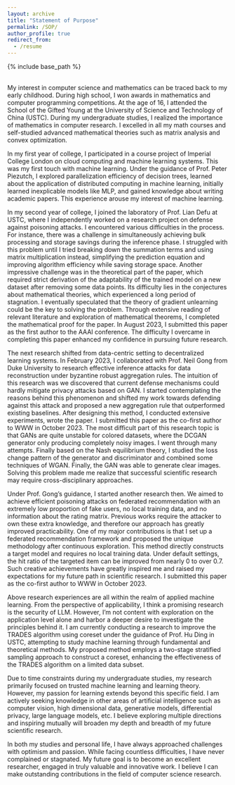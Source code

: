 ```yaml
---
layout: archive
title: "Statement of Purpose"
permalink: /SOP/
author_profile: true
redirect_from:
  - /resume
---
```


{% include base_path %}

<br>
My interest in computer science and mathematics can be traced back to my early childhood. During high school, I won awards in mathematics and computer programming competitions. At the age of 16, I attended the School of the Gifted Young at the University of Science and Technology of China (USTC). During my undergraduate studies, I realized the importance of mathematics in computer research. I excelled in all my math courses and self-studied advanced mathematical theories such as matrix analysis and convex optimization.

In my first year of college, I participated in a course project of Imperial College London on cloud computing and machine learning systems. This was my first touch with machine learning. Under the guidance of Prof. Peter Piezutch, I explored parallelization efficiency of decision trees, learned about the application of distributed computing in machine learning, initially learned inexplicable models like MLP, and gained knowledge about writing academic papers. This experience arouse my interest of machine learning.

In my second year of college, I joined the laboratory of Prof. Lian Defu at USTC, where I independently worked on a research project on defense against poisoning attacks. I encountered various difficulties in the process. For instance, there was a challenge in simultaneously achieving bulk processing and storage savings during the inference phase. I struggled with this problem until I tried breaking down the summation terms and using matrix multiplication instead, simplifying the prediction equation and improving algorithm efficiency while saving storage space. Another impressive challenge was in the theoretical part of the paper, which required strict derivation of the adaptability of the trained model on a new dataset after removing some data points. Its difficulty lies in the conjectures about mathematical theories, which experienced a long period of stagnation. I eventually speculated that the theory of gradient unlearning could be the key to solving the problem. Through extensive reading of relevant literature and exploration of mathematical theorems, I completed the mathematical proof for the paper. In August 2023, I submitted this paper as the first author to the AAAI conference. The difficulty I overcame in completing this paper enhanced my confidence in pursuing future research.

The next research shifted from data-centric setting to decentralized learning systems. In February 2023, I collaborated with Prof. Neil Gong from Duke University to research effective inference attacks for data reconstruction under byzantine robust aggregation rules. The intuition of this research was we discovered that current defense mechanisms could hardly mitigate privacy attacks based on GAN. I started contemplating the reasons behind this phenomenon and shifted my work towards defending against this attack and proposed a new aggregation rule that outperformed existing baselines. After designing this method, I conducted extensive experiments, wrote the paper. I submitted this paper as the co-first author to WWW in October 2023. The most difficult part of this research topic is that GANs are quite unstable for colored datasets, where the DCGAN generator only producing completely noisy images. I went through many attempts. Finally based on the Nash equilibrium theory, I studied the loss change pattern of the generator and discriminator and combined some techniques of WGAN. Finally, the GAN was able to generate clear images. Solving this problem made me realize that successful scientific research may require cross-disciplinary approaches.

Under Prof. Gong’s guidance, I started another research then. We aimed to achieve efficient poisoning attacks on federated recommendation with an extremely low proportion of fake users, no local training data, and no information about the rating matrix. Previous works require the attacker to own these extra knowledge, and therefore our approach has greatly improved practicability. One of my major contributions is that I set up a federated recommendation framework and proposed the unique methodology after continuous exploration. This method directly constructs a target model and requires no local training data. Under default settings, the hit ratio of the targeted item can be improved from nearly 0 to over 0.7. Such creative achievements have greatly inspired me and raised my expectations for my future path in scientific research. I submitted this paper as the co-first author to WWW in October 2023.

Above research experiences are all within the realm of applied machine learning. From the perspective of applicability, I think a promising research is the security of LLM. However, I’m not content with exploration on the application level alone and harbor a deeper desire to investigate the principles behind it. I am currently conducting a research to improve the TRADES algorithm using coreset under the guidance of Prof. Hu Ding in USTC, attempting to study machine learning through fundamental and theoretical methods. My proposed method employs a two-stage stratified sampling approach to construct a coreset, enhancing the effectiveness of the TRADES algorithm on a limited data subset.

Due to time constraints during my undergraduate studies, my research primarily focused on trusted machine learning and learning theory. However, my passion for learning extends beyond this specific field. I am actively seeking knowledge in other areas of artificial intelligence such as computer vision, high dimensional data, generative models, differential privacy, large language models, etc. I believe exploring multiple directions and inspiring mutually will broaden my depth and breadth of my future scientific research. 

In both my studies and personal life, I have always approached challenges with optimism and passion. While facing countless difficulties, I have never complained or stagnated. My future goal is to become an excellent researcher, engaged in truly valuable and innovative work. I believe I can make outstanding contributions in the field of computer science research.
